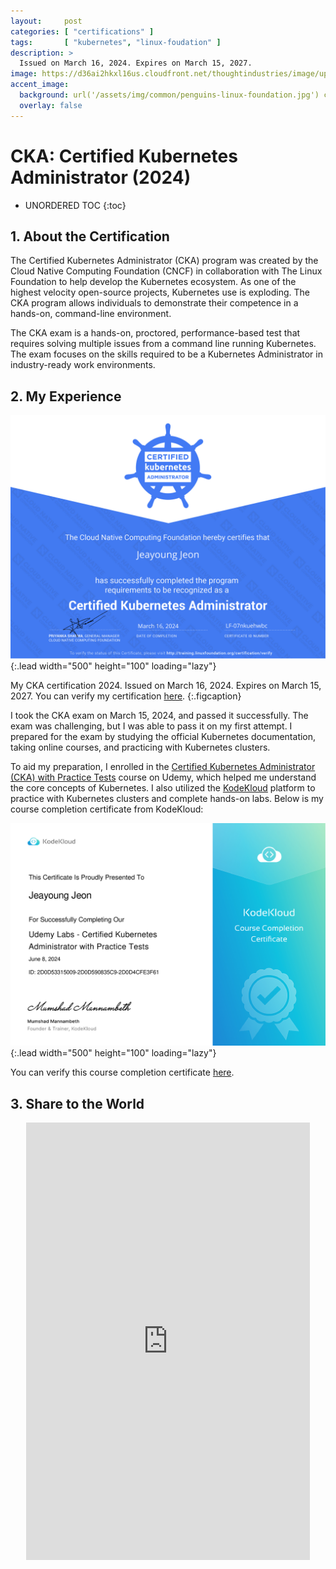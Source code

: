 ```yaml
---
layout:     post
categories: [ "certifications" ]
tags:       [ "kubernetes", "linux-foudation" ]
description: >
  Issued on March 16, 2024. Expires on March 15, 2027.
image: https://d36ai2hkxl16us.cloudfront.net/thoughtindustries/image/upload/a_exif,c_fill,w_800,h_433/v1/course-uploads/e0df7fbf-a057-42af-8a1f-590912be5460/8t6imzwoso42-CKAcard.png
accent_image: 
  background: url('/assets/img/common/penguins-linux-foundation.jpg') center/cover
  overlay: false
---
```


# CKA: Certified Kubernetes Administrator (2024)

* UNORDERED TOC
{:toc}

## 1. About the Certification




The Certified Kubernetes Administrator (CKA) program was created by the Cloud Native Computing Foundation (CNCF) in collaboration with The Linux Foundation to help develop the Kubernetes ecosystem. As one of the highest velocity open-source projects, Kubernetes use is exploding. The CKA program allows individuals to demonstrate their competence in a hands-on, command-line environment.

The CKA exam is a hands-on, proctored, performance-based test that requires solving multiple issues from a command line running Kubernetes. The exam focuses on the skills required to be a Kubernetes Administrator in industry-ready work environments.

## 2. My Experience

![CKA Certification](/assets/img/certtifications/925c52cf-4e04-4992-82b4-faa372fcb139.svg){:.lead width="500" height="100" loading="lazy"}

My CKA certification 2024. Issued on March 16, 2024. Expires on March 15, 2027. You can verify my certification [here](https://www.credly.com/badges/d944bde7-222a-4ce5-b4e6-4e6c84df0ef8).
{:.figcaption}

<!-- Overview -->
I took the CKA exam on March 15, 2024, and passed it successfully. The exam was challenging, but I was able to pass it on my first attempt. I prepared for the exam by studying the official Kubernetes documentation, taking online courses, and practicing with Kubernetes clusters.

To aid my preparation, I enrolled in the [Certified Kubernetes Administrator (CKA) with Practice Tests](https://www.udemy.com/course/certified-kubernetes-administrator-with-practice-tests) course on Udemy, which helped me understand the core concepts of Kubernetes. I also utilized the [KodeKloud](https://learn.kodekloud.com/user/courses/udemy-labs-certified-kubernetes-administrator-with-practice-tests) platform to practice with Kubernetes clusters and complete hands-on labs. Below is my course completion certificate from KodeKloud:

![KodeKloud Course Completion Certificate](/assets/img/certtifications/3ca76e29-fec9-4b5d-9fad-dd7e0b33b1dc.jpg){:.lead width="500" height="100" loading="lazy"}

You can verify this course completion certificate [here](https://kodekloud.com/certificate-verification/2D0D53315009-2D0D590835C9-2D0D4CFE3F61).


## 3. Share to the World

<p align="center">
  <iframe src="https://www.linkedin.com/embed/feed/update/urn:li:share:7175108596026781696" height="700px" width="90%" frameborder="0" allowfullscreen="" title="Excited to share that I've successfully completed the Certified Kubernetes Administrator (CKA) program from The Linux Foundation"></iframe>
</p>

